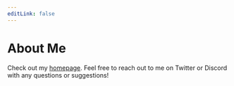 ```yaml
---
editLink: false
---
```


<script setup>
import { VPTeamMembers } from 'vitepress/theme'

const members = [
  {
    avatar: 'https://www.github.com/tom-mohr.png',
    name: 'Tom Mohr',
    title: 'Software Developer',
    links: [
      { icon: 'twitter', link: 'https://twitter.com/tom_mohr_' },
      { icon: 'youtube', link: 'https://www.youtube.com/@tom-mohr' },
      { icon: 'github', link: 'https://github.com/tom-mohr' }
    ]
  }
]
</script>

# About Me

Check out my [homepage](https://tommohr.dev).
Feel free to reach out to me on Twitter or Discord with any questions or suggestions!

<VPTeamMembers size="small" :members="members" />


